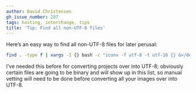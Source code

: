 ```yaml
---
author: David Christensen
gh_issue_number: 287
tags: hosting, interchange, tips
title: 'Tip: Find all non-UTF-8 files'
---
```




Here’s an easy way to find all non-UTF-8 files for later perusal:

```bash
find . -type f | xargs -I {} bash -c "iconv -f utf-8 -t utf-16 {} &>/dev/null || echo {}" > utf8_fail
```

I’ve needed this before for converting projects over into UTF-8; obviously certain files are going to be binary and will show up in this list, so manual vetting will need to be done before converting all your images over into UTF-8.


